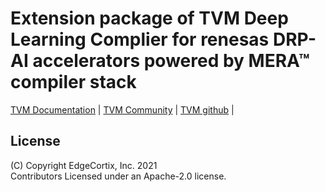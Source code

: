 # Extension package of TVM Deep Learning Complier for renesas DRP-AI accelerators powered by MERA&trade; compiler stack   

[TVM Documentation](https://tvm.apache.org/docs) |
[TVM Community](https://tvm.apache.org/community) |
[TVM github](https://github.com/apache/tvm) |

## License
(C) Copyright EdgeCortix, Inc. 2021   
Contributors Licensed under an Apache-2.0 license.   
